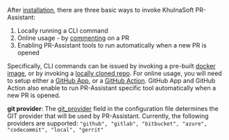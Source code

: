 
After [installation](https://khulnasoft.github.io/pr-assistant/installation/), there are three basic ways to invoke KhulnaSoft PR-Assistant:

1. Locally running a CLI command
2. Online usage - by [commenting](https://github.com/khulnasoft/pr-assistant/pull/229#issuecomment-1695021901) on a PR
3. Enabling PR-Assistant tools to run automatically when a new PR is opened


Specifically, CLI commands can be issued by invoking a pre-built [docker image](https://khulnasoft.github.io/pr-assistant/installation/locally/#using-docker-image), or by invoking a [locally cloned repo](https://khulnasoft.github.io/pr-assistant/installation/locally/#run-from-source).
For online usage, you will need to setup either a [GitHub App](https://khulnasoft.github.io/pr-assistant/installation/github/#run-as-a-github-app), or a [GitHub Action](https://khulnasoft.github.io/pr-assistant/installation/github/#run-as-a-github-action).
GitHub App and GitHub Action also enable to run PR-Assistant specific tool automatically when a new PR is opened.


**git provider**: The [git_provider](https://github.com/khulnasoft/pr-assistant/blob/main/pr_assistant/settings/configuration.toml#L5) field in the configuration file determines the GIT provider that will be used by PR-Assistant. Currently, the following providers are supported:
`
"github", "gitlab", "bitbucket", "azure", "codecommit", "local", "gerrit"
`


